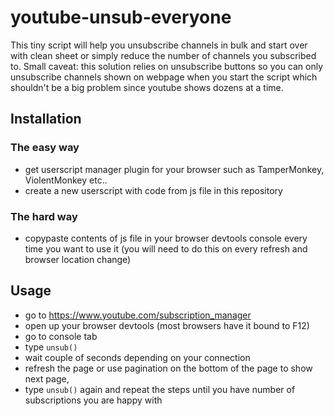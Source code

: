 # youtube-unsub-everyone

This tiny script will help you unsubscribe channels in bulk and start over with clean sheet
or simply reduce the number of channels you subscribed to.
Small caveat: this solution relies on unsubscribe buttons so you can only unsubscribe channels shown on webpage when you start the script which shouldn't be a big problem since youtube shows dozens at a time.

## Installation
### The easy way
- get userscript manager plugin for your browser such as TamperMonkey, ViolentMonkey etc..
- create a new userscript with code from js file in this repository

### The hard way
- copypaste contents of js file in your browser devtools console every time you want to use it
(you will need to do this on every refresh and browser location change)

## Usage
- go to https://www.youtube.com/subscription_manager
- open up your browser devtools (most browsers have it bound to F12)
- go to console tab
- type `unsub()`
- wait couple of seconds depending on your connection
- refresh the page or use pagination on the bottom of the page to show next page,
- type `unsub()` again and repeat the steps until you have number of subscriptions you are happy with
